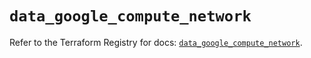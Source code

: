 # `data_google_compute_network`

Refer to the Terraform Registry for docs: [`data_google_compute_network`](https://registry.terraform.io/providers/hashicorp/google/5.34.0/docs/data-sources/compute_network).
